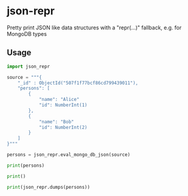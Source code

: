 # json-repr

Pretty print JSON like data structures with a "repr(...)" fallback, e.g. for MongoDB types

## Usage

```python
import json_repr

source = """{
    "_id" : ObjectId("507f1f77bcf86cd799439011"),
    "persons": [
        {
            "name": "Alice"
            "id": NumberInt(1)
        },
        {
            "name": "Bob"
            "id": NumberInt(2)
        }
    ]
}"""

persons = json_repr.eval_mongo_db_json(source)

print(persons)

print()

print(json_repr.dumps(persons))
```
